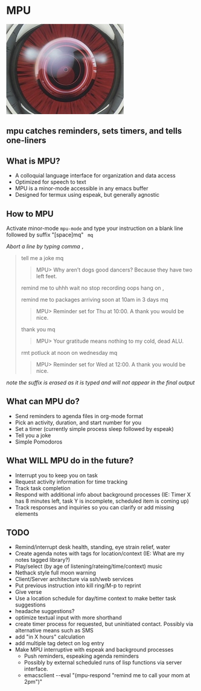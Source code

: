 # MPU
![mpu self portrait 1817 colorized](https://raw.githubusercontent.com/TroyFletcher/mpu/main/mpu.jpg)
## mpu catches reminders, sets timers, and tells one-liners

## What is MPU?
- A colloquial language interface for organization and data access
- Optimized for speech to text
- MPU is a minor-mode accessible in any emacs buffer
- Designed for termux using espeak, but generally agnostic

## How to MPU
Activate minor-mode `mpu-mode` and type your instruction on a blank line followed by suffix "[space]mq" ` mq`

_Abort a line by typing comma `,`_

> tell me a joke mq
> 
> > MPU> Why aren’t dogs good dancers? Because they have two left feet.
> 
> remind me to uhhh wait no stop recording oops hang on ,
> 
> remind me to packages arriving soon at 10am in 3 days mq
> 
> > MPU> Reminder set for Thu at 10:00. A thank you would be nice.
> 
> thank you mq
> 
> > MPU> Your gratitude means nothing to my cold, dead ALU.
>
> rmt potluck at noon on wednesday mq
>
> > MPU> Reminder set for Wed at 12:00. A thank you would be nice.

_note the suffix is erased as it is typed and will not appear in the final output_

## What can MPU do?
- Send reminders to agenda files in org-mode format
- Pick an activity, duration, and start number for you
- Set a timer (currently simple process sleep followed by espeak)
- Tell you a joke
- Simple Pomodoros

## What WILL MPU do in the future?
- Interrupt you to keep you on task
- Request activity information for time tracking
- Track task completion
- Respond with additional info about background processes (IE: Timer X has 8 minutes left, task Y is incomplete, scheduled item is coming up)
- Track responses and inquiries so you can clarify or add missing elements

## TODO
- Remind/interrupt desk health, standing, eye strain relief, water
- Create agenda notes with tags for location/context (IE: What are my notes tagged library?)
- Play/select (by age of listening/rateing/time/context) music
- Nethack style full moon warning
- Client/Server architecture via ssh/web services
- Put previous instruction into kill ring/M-p to reprint
- Give verse
- Use a location schedule for day/time context to make better task suggestions
- headache suggestions?
- optimize textual input with more shorthand
- create timer process for requested, but uninitiated contact. Possibly via alternative means such as SMS
- add "in X hours" calculation
- add multiple tag detect on log entry
- Make MPU interruptive with espeak and background processes
  - Push reminders, espeaking agenda reminders
  - Possibly by external scheduled runs of lisp functions via server interface.
  - emacsclient --eval "(mpu-respond \"remind me to call your mom at 2pm\")"